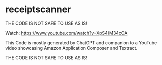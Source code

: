 # receiptscanner

THE CODE IS NOT SAFE TO USE AS IS!

Watch: https://www.youtube.com/watch?v=XpS4iM34cOA 

This Code is mostly generated by ChatGPT and companion to a YouTube video showcasing Amazon Application Composer and Textract.

THE CODE IS NOT SAFE TO USE AS IS!


